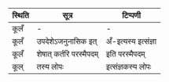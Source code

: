 | स्थिति | सूत्र | टिप्पणी |
| ----- | ------- | ------ |
| कूलँ | - | - |
| कूलँ | उपदेशेऽजनुनासिक इत् | अँ-इत्यस्य इत्संज्ञा |
| कूलँ | शेषात् कर्तरि परस्मैपदम् | इति परस्मैपदम् |
| कूल् | तस्य लोपः | इत्संज्ञकस्य लोपः |
